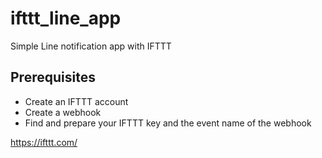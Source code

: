 # ifttt_line_app

Simple Line notification app with IFTTT

## Prerequisites
- Create an IFTTT account
- Create a webhook
- Find and prepare your IFTTT key and the event name of the webhook

https://ifttt.com/
